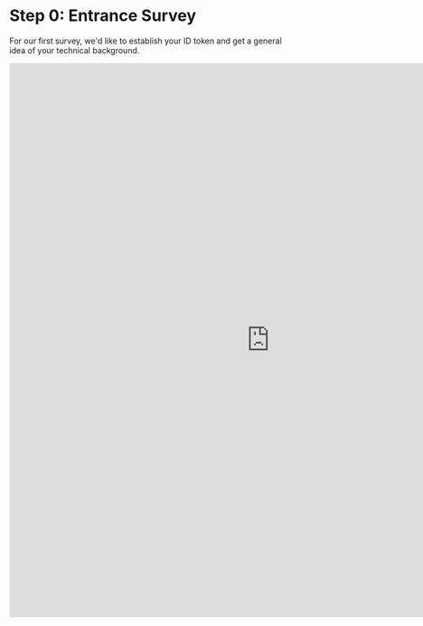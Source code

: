 # Step 0: Entrance Survey

For our first survey, we'd like to establish your ID token and get a general
idea of your technical background.

<iframe
  width="920" height="980" frameborder="0" marginheight="0" marginwidth="0"
  src="https://docs.google.com/forms/d/1ZjQzyaXOZE9p3x2LJ-8u_Uowkp3_NrPyD-PtIjT_E40/viewform?embedded=true"
>Loading...</iframe>
